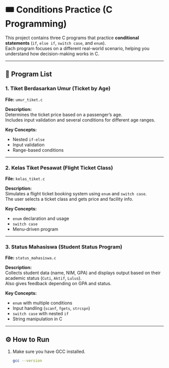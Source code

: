 # 🎟️ Conditions Practice (C Programming)

This project contains three C programs that practice **conditional statements** (`if`, `else if`, `switch case`, and `enum`).  
Each program focuses on a different real-world scenario, helping you understand how decision-making works in C.

---

## 🧩 Program List

### 1. **Tiket Berdasarkan Umur (Ticket by Age)**
**File:** `umur_tiket.c`

**Description:**  
Determines the ticket price based on a passenger’s age.  
Includes input validation and several conditions for different age ranges.

**Key Concepts:**
- Nested `if-else`
- Input validation
- Range-based conditions

---

### 2. **Kelas Tiket Pesawat (Flight Ticket Class)**
**File:** `kelas_tiket.c`

**Description:**  
Simulates a flight ticket booking system using `enum` and `switch case`.  
The user selects a ticket class and gets price and facility info.

**Key Concepts:**
- `enum` declaration and usage
- `switch case`
- Menu-driven program

---

### 3. **Status Mahasiswa (Student Status Program)**
**File:** `status_mahasiswa.c`

**Description:**  
Collects student data (name, NIM, GPA) and displays output based on their academic status (`Cuti`, `Aktif`, `Lulus`).  
Also gives feedback depending on GPA and status.

**Key Concepts:**
- `enum` with multiple conditions
- Input handling (`scanf`, `fgets`, `strcspn`)
- `switch case` with nested `if`
- String manipulation in C

---

## ⚙️ How to Run

1. Make sure you have GCC installed.  
   ```bash
   gcc --version

